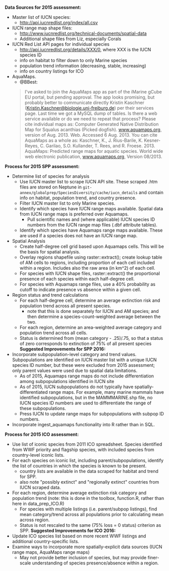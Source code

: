 **Data Sources for 2015 assessment:**
* Master list of IUCN species:
  * http://api.iucnredlist.org/index/all.csv
* IUCN range map shape files:
  * http://www.iucnredlist.org/technical-documents/spatial-data
  * Additional shape files from Liz, especially Corals
* IUCN Red List API pages for individual species
  * http://api.iucnredlist.org/details/XXX/0, where XXX is the IUCN species ID
  * info on habitat to filter down to only Marine species
  * population trend information (decreasing, stable, increasing)
  * info on country listings for ICO
* AquaMaps. 
  * @BBest: 
  > I've asked to join the AquaMaps app as part of the iMarine gCube EU portal, but pending approval. The app looks promising, but probably better to communicate directly Kristin Kaschner (Kristin.Kaschner@biologie.uni-freiburg.de) per their services page. Last time we got a MySQL dump of tables. Is there a web service available or do we need to repeat that process?
  > Please cite individual maps as: Computer Generated Native Distribution Map for Squalus acanthias (Picked dogfish). www.aquamaps.org, version of Aug. 2013. Web. Accessed 6 Aug. 2013.
  > You can cite AquaMaps as a whole as: Kaschner, K., J. Rius-Barile, K. Kesner-Reyes, C. Garilao, S.O. Kullander, T. Rees, and R. Froese. 2013. AquaMaps: Predicted range maps for aquatic species. World wide web electronic publication, www.aquamaps.org, Version 08/2013.

**Process for 2015 SPP assessment:**
* Determine list of species for analysis
  * Use IUCN master list to scrape IUCN API site.  These scraped .htm files are stored on Neptune in `git-annex/globalprep/SpeciesDiversity/cache/iucn_details` and contain info on habitat, population trend, and country presence.
  * Filter IUCN master list to only Marine species.
  * Identify which species have IUCN range maps available.  Spatial data from IUCN range maps is preferred over Aquamaps.
    * Pull scientific names and (where applicable) IUCN species ID numbers from the IUCN range map files (.dbf attribute tables).
  * Identify which species have Aquamaps range maps available.  These are used if a species does not have an IUCN range map.
* Spatial Analysis
  * Create half-degree cell grid based upon Aquamaps cells.  This will be the basis for spatial analysis.
  * Overlay regions shapefile using raster::extract(); create lookup table of AM cells to regions, including proportion of each cell included within a region.  Includes also the raw area (in km^2) of each cell.
  * For species with IUCN shape files, raster::extract() the proportional presence of each species within each half-degree cell.
  * For species with Aquamaps range files, use a 40% probability as cutoff to indicate presence vs absence within a given cell.
* Region status and trend calculations
  * For each half-degree cell, determine an average extinction risk and population trend across all present species.
    * note that this is done separately for IUCN and AM species; and then determine a species-count-weighted average between the two.
  * For each region, determine an area-weighted average category and population trend across all cells.
  * Status is determined from (mean category - .25)/.75, so that a status of zero corresponds to extinction of 75% of all present species
**Suggested Improvements for SPP 2016:**
* Incorporate subpopulation-level category and trend values.  Subpopulations are identified on IUCN master list with a unique IUCN species ID number, but these were excluded from 2015 assessment; only parent values were used due to spatial data limitations.
  * As of 2015, Aquamaps range maps do not include differentiation among subpopulations identified in IUCN site
  * As of 2015, IUCN subpopulations do not typically have spatially-differentiated range maps.  For example, many marine mammals have identified subpopulations, but in the MAMMMARINE.shp file, no IUCN species ID numbers are used to differentiate the range of these subpopulations.
  * Press IUCN to update range maps for subpopulations with subpop ID numbers.
* Incorporate ingest_aquamaps functionality into R rather than in SQL.

**Process for 2015 ICO assessment:**
* Use list of iconic species from 2011 ICO spreadsheet.  Species identified from WWF priority and flagship species, with included species from country-level iconic lists.
* For each species on iconic list, including parent/subpopulations, identify the list of countries in which the species is known to be present.
  * country lists are available in the data scraped for habitat and trend for SPP.
  * also note "possibly extinct" and "regionally extinct" countries from IUCN scraped data.
* For each region, determine average extinction risk category and population trend (note: this is done in the toolbox, function.R, rather than here in data_prep_ICO.R)
  * For species with multiple listings (i.e. parent/subpop listings), find mean category/trend across all populations prior to calculating mean across region.
  * Status is not rescaled to the same (75% loss = 0 status) criterion as SPP.
**Suggested Improvements for ICO 2016:**
* Update ICO species list based on more recent WWF listings and additional country-specific lists.
* Examine ways to incorporate more spatially-explicit data sources (IUCN range maps, AquaMaps range maps)
  * May not provide better inclusion of species, but may provide finer-scale understanding of species presence/absence within a region.
  